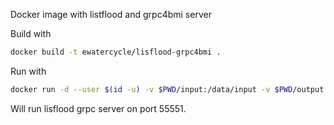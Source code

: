 Docker image with listflood and grpc4bmi server

Build with
```bash
docker build -t ewatercycle/lisflood-grpc4bmi .
```

Run with
```bash
docker run -d --user $(id -u) -v $PWD/input:/data/input -v $PWD/output:/data/output -p 55551:55555 ewatercycle/lisflood-grpc4bmi:latest
```
Will run lisflood grpc server on port 55551.
